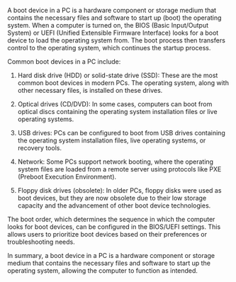 A boot device in a PC is a hardware component or storage medium that contains the necessary files and software to start up (boot) the operating system. When a computer is turned on, the BIOS (Basic Input/Output System) or UEFI (Unified Extensible Firmware Interface) looks for a boot device to load the operating system from. The boot process then transfers control to the operating system, which continues the startup process.

Common boot devices in a PC include:

1. Hard disk drive (HDD) or solid-state drive (SSD): These are the most common boot devices in modern PCs. The operating system, along with other necessary files, is installed on these drives.

2. Optical drives (CD/DVD): In some cases, computers can boot from optical discs containing the operating system installation files or live operating systems.

3. USB drives: PCs can be configured to boot from USB drives containing the operating system installation files, live operating systems, or recovery tools.

4. Network: Some PCs support network booting, where the operating system files are loaded from a remote server using protocols like PXE (Preboot Execution Environment).

5. Floppy disk drives (obsolete): In older PCs, floppy disks were used as boot devices, but they are now obsolete due to their low storage capacity and the advancement of other boot device technologies.

The boot order, which determines the sequence in which the computer looks for boot devices, can be configured in the BIOS/UEFI settings. This allows users to prioritize boot devices based on their preferences or troubleshooting needs.

In summary, a boot device in a PC is a hardware component or storage medium that contains the necessary files and software to start up the operating system, allowing the computer to function as intended.
